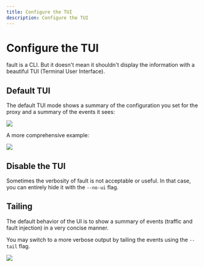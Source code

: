 ```yaml
---
title: Configure the TUI
description: Configure the TUI
---
```


# Configure the TUI

<span class="f">fault</span> is a CLI. But it doesn't mean it shouldn't display the information with
a beautiful TUI (Terminal User Interface).

## Default TUI

The default TUI mode shows a summary of the configuration you set for the proxy
and a summary of the events it sees:

<img src="/assets/images/default-tui.png">

A more comprehensive example:

<img src="/assets/images/comprehensive-tui.png">


## Disable the TUI

Sometimes the verbosity of <span class="f">fault</span> is not acceptable or useful. In that case,
you can entirely hide it with the `--no-ui` flag.

## Tailing

The default behavior of the UI is to show a summary of events (traffic and
fault injection) in a very concise manner.

You may switch to a more verbose output by tailing the events using the
`--tail` flag.

<img src="/assets/images/tail-tui.png">
